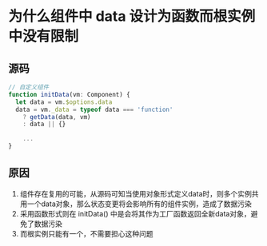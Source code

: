 # 为什么组件中 data 设计为函数而根实例中没有限制

## 源码

```js
// 自定义组件
function initData(vm: Component) {
  let data = vm.$options.data
  data = vm._data = typeof data === 'function'
    ? getData(data, vm)
    : data || {}

    ...
}
```

## 原因

1. 组件存在复用的可能，从源码可知当使用对象形式定义data时，则多个实例共用一个data对象，那么状态变更将会影响所有的组件实例，造成了数据污染
2. 采用函数形式则在 initData() 中是会将其作为工厂函数返回全新data对象，避免了数据污染
3. 而根实例只能有一个，不需要担心这种问题
